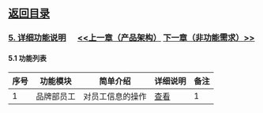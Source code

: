 
## [返回目录](../readme.md)   
### [5. 详细功能说明](../5_Function.md) &nbsp;&nbsp;&nbsp;&nbsp; [<<上一章（产品架构）](../4_Structure.md) [下一章（非功能需求）>>](../6_NotFunction.md)
#### 5.1 功能列表

序号 |   功能模块  |     简单介绍     |     详细说明      |  备注
---- | ---------- | --------------- | ----------------- | -------
  1  |  品牌部员工 | 对员工信息的操作 | [查看](./Z5001.md) | 1
